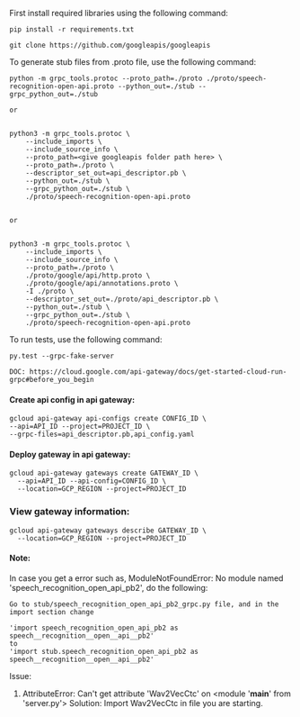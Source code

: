 First install required libraries using the following command:
```
pip install -r requirements.txt
```

```
git clone https://github.com/googleapis/googleapis
```

To generate stub files from .proto file, use the following command:
```
python -m grpc_tools.protoc --proto_path=./proto ./proto/speech-recognition-open-api.proto --python_out=./stub --grpc_python_out=./stub

or


python3 -m grpc_tools.protoc \
    --include_imports \
    --include_source_info \
    --proto_path=<give googleapis folder path here> \
    --proto_path=./proto \
    --descriptor_set_out=api_descriptor.pb \
    --python_out=./stub \
    --grpc_python_out=./stub \
    ./proto/speech-recognition-open-api.proto
    
    
or 


python3 -m grpc_tools.protoc \
    --include_imports \
    --include_source_info \
    --proto_path=./proto \
    ./proto/google/api/http.proto \
    ./proto/google/api/annotations.proto \
    -I ./proto \
    --descriptor_set_out=./proto/api_descriptor.pb \
    --python_out=./stub \
    --grpc_python_out=./stub \
    ./proto/speech-recognition-open-api.proto
```


To run tests, use the following command:
```
py.test --grpc-fake-server
```

`DOC: https://cloud.google.com/api-gateway/docs/get-started-cloud-run-grpc#before_you_begin`

#### Create api config in api gateway:
```
gcloud api-gateway api-configs create CONFIG_ID \
--api=API_ID --project=PROJECT_ID \
--grpc-files=api_descriptor.pb,api_config.yaml
```

#### Deploy gateway in api gateway:
```
gcloud api-gateway gateways create GATEWAY_ID \
  --api=API_ID --api-config=CONFIG_ID \
  --location=GCP_REGION --project=PROJECT_ID
```
### View gateway information:
```
gcloud api-gateway gateways describe GATEWAY_ID \
  --location=GCP_REGION --project=PROJECT_ID
```
#### Note:
In case you get a error such as, ModuleNotFoundError: No module named 'speech_recognition_open_api_pb2',
do the following:

```
Go to stub/speech_recognition_open_api_pb2_grpc.py file, and in the import section change 

'import speech_recognition_open_api_pb2 as speech__recognition__open__api__pb2'
to 
'import stub.speech_recognition_open_api_pb2 as speech__recognition__open__api__pb2'

```

Issue:

1. AttributeError: Can't get attribute 'Wav2VecCtc' on <module '__main__' from 'server.py'>
    Solution: Import Wav2VecCtc in file you are starting.
